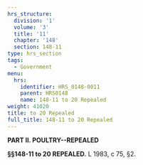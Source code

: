 ```yaml
---
hrs_structure:
  division: '1'
  volume: '3'
  title: '11'
  chapter: '148'
  section: 148-11
type: hrs_section
tags:
  - Government
menu:
  hrs:
    identifier: HRS_0148-0011
    parent: HRS0148
    name: 148-11 to 20 Repealed
weight: 41020
title: to 20 Repealed
full_title: 148-11 to 20 Repealed
---
```

**PART II. POULTRY--REPEALED**

**§§148-11 to 20 REPEALED.** L 1983, c 75, §2.